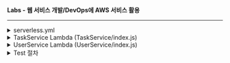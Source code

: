 **Labs - 웹 서비스 개발/DevOps에 AWS 서비스 활용**

---

<details>
<summary>serverless.yml</summary>

```yml
service: task-user-service

frameworkVersion: '4'

# 프로바이더 설정
provider:
  name: aws
  runtime: nodejs20.x
  region: ap-northeast-2  # 서울 리전
  stage: ${opt:stage, 'dev'}  # 기본 스테이지는 dev
  
  # IAM 역할 권한 설정
  iam:
    role:
      statements:
        - Effect: Allow
          Action:
            - logs:CreateLogGroup
            - logs:CreateLogStream
            - logs:PutLogEvents
          Resource: '*'

# 함수 정의
functions:
  # Task 서비스 함수
  taskService:
    handler: TaskService/index.handler
    events:
      - http:
          path: /tasks
          method: get
          cors: true  # CORS 활성화
      - http:
          path: /tasks
          method: post
          cors: true
    environment:
      STAGE: ${self:provider.stage}

  # User 서비스 함수
  userService:
    handler: UserService/index.handler
    events:
      - http:
          path: /users
          method: get
          cors: true
      - http:
          path: /users
          method: post
          cors: true
    environment:
      STAGE: ${self:provider.stage}

# 사용자 정의 리소스
resources:
  Resources:
    # API Gateway 응답 헤더 설정
    GatewayResponseDefault4XX:
      Type: 'AWS::ApiGateway::GatewayResponse'
      Properties:
        ResponseParameters:
          gatewayresponse.header.Access-Control-Allow-Origin: "'*'"
          gatewayresponse.header.Access-Control-Allow-Headers: "'*'"
        ResponseType: DEFAULT_4XX
        RestApiId:
          Ref: 'ApiGatewayRestApi'
    
    GatewayResponseDefault5XX:
      Type: 'AWS::ApiGateway::GatewayResponse'
      Properties:
        ResponseParameters:
          gatewayresponse.header.Access-Control-Allow-Origin: "'*'"
          gatewayresponse.header.Access-Control-Allow-Headers: "'*'"
        ResponseType: DEFAULT_5XX
        RestApiId:
          Ref: 'ApiGatewayRestApi'

# 커스텀 설정
custom:
  # 스테이지별 설정
  stages:
    dev:
      logLevel: DEBUG
    prod:
      logLevel: ERROR

# 플러그인 설정
plugins:
  - serverless-offline  # 로컬 테스트용 플러그인

package:
  patterns:
    - '!node_modules/**'  # node_modules 제외
    - '!.git/**'          # .git 폴더 제외

```
</details>


<details>
<summary>TaskService Lambda (TaskService/index.js)</summary>

```JavaScript
'use strict';

const tasks = [];

const handler = async (event) => {
    try {
        const httpMethod = event.httpMethod;
        
        switch (httpMethod) {
            case 'GET':
                return {
                    statusCode: 200,
                    headers: {
                        'Content-Type': 'application/json',
                        'Access-Control-Allow-Origin': '*',
                        'Access-Control-Allow-Credentials': true
                    },
                    body: JSON.stringify(tasks)
                };
                
            case 'POST':
                const task = JSON.parse(event.body);
                tasks.push(task);
                return {
                    statusCode: 201,
                    headers: {
                        'Content-Type': 'application/json',
                        'Access-Control-Allow-Origin': '*',
                        'Access-Control-Allow-Credentials': true
                    },
                    body: JSON.stringify(task)
                };
                
            default:
                return {
                    statusCode: 400,
                    body: JSON.stringify({ message: '지원하지 않는 HTTP 메소드입니다.' })
                };
        }
    } catch (error) {
        console.error('Error:', error);
        return {
            statusCode: 500,
            body: JSON.stringify({ 
                message: '서버 에러가 발생했습니다.',
                error: error.message 
            })
        };
    }
};

module.exports = { handler };
```
</details>

<details>
<summary>UserService  Lambda (UserService/index.js)</summary>

```JavaScript
'use strict';

const users = [];

const handler = async (event) => {
    try {
        const httpMethod = event.httpMethod;
        
        switch (httpMethod) {
            case 'GET':
                return {
                    statusCode: 200,
                    headers: {
                        'Content-Type': 'application/json',
                        'Access-Control-Allow-Origin': '*',
                        'Access-Control-Allow-Credentials': true
                    },
                    body: JSON.stringify(users)
                };
                
            case 'POST':
                const user = JSON.parse(event.body);
                users.push(user);
                return {
                    statusCode: 201,
                    headers: {
                        'Content-Type': 'application/json',
                        'Access-Control-Allow-Origin': '*',
                        'Access-Control-Allow-Credentials': true
                    },
                    body: JSON.stringify(user)
                };
                
            default:
                return {
                    statusCode: 400,
                    body: JSON.stringify({ message: '지원하지 않는 HTTP 메소드입니다.' })
                };
        }
    } catch (error) {
        console.error('Error:', error);
        return {
            statusCode: 500,
            body: JSON.stringify({ 
                message: '서버 에러가 발생했습니다.',
                error: error.message 
            })
        };
    }
};

module.exports = { handler };
```
</details>

<details>
<summary>Test 절차</summary>
    1. package 설치</br>
    npm install --save-dev serverless@4 serverless-offline
    2. deploy
    serverless deploy --verbose
    3. deploy 후 엔드포인트 확인
    endpoints:
    GET - https://al9likgcld.execute-api.ap-northeast-2.amazonaws.com/dev/tasks
    POST - https://al9likgcld.execute-api.ap-northeast-2.amazonaws.com/dev/tasks
    GET - https://al9likgcld.execute-api.ap-northeast-2.amazonaws.com/dev/users
    POST - https://al9likgcld.execute-api.ap-northeast-2.amazonaws.com/dev/users
    functions:
    taskService: task-user-service-dev-taskService (1.3 kB)
    userService: task-user-service-dev-userService (1.3 kB)
    4. Lambda 함수 수행 로그 확인 (terminal 창 각각 띄워 서 로그 모너터링)
    serverless logs --function taskService --tail
    5. postman 테스트
        
        A-1) TaskService POST
        URL: https://al9likgcld.execute-api.ap-northeast-2.amazonaws.com/dev/tasks
        Header에 Content-Type = application/json 추가
        Body에 입력할 json
</details>




